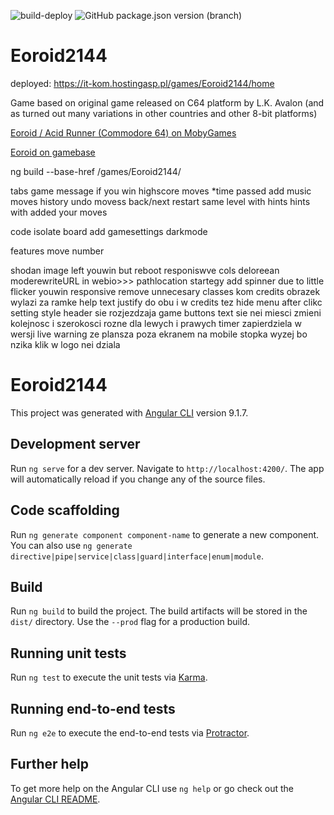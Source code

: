 ![build-deploy](https://github.com/KubaMiszcz/Eoroid2144/workflows/build-deploy/badge.svg?branch)
![GitHub package.json version (branch)](https://img.shields.io/badge/dynamic/json?label=version&query=version&url=https%3A%2F%2Fraw.githubusercontent.com%2FKubaMiszcz%2FEoroid2144%2Fdev%2Fbuild-info.json&color=orange&style=plastic)

# Eoroid2144
deployed: https://it-kom.hostingasp.pl/games/Eoroid2144/home

Game based on original game released on C64 platform by L.K. Avalon (and as turned out many variations in other countries and other 8-bit platforms)

[Eoroid / Acid Runner (Commodore 64) on MobyGames](https://www.mobygames.com/game/c64/eoroid-acid-runner)

[Eoroid on gamebase](http://www.gb64.com/game.php?id=2531&d=18)

ng build --base-href /games/Eoroid2144/

tabs
  game
    message if you win
    highscore
      moves
      *time passed
  add music
  moves history
    undo movess back/next
    restart same level with hints
    hints with added your moves


code
  isolate board
  add gamesettings
  darkmode


features
move number

shodan image left
youwin but reboot
responiswve cols
deloreean
moderewriteURL in webio>>> pathlocation startegy
add spinner due to little flicker
youwin responsive
remove unnecesary classes
kom
credits obrazek wylazi za ramke
help text justify do obu i w credits tez
hide menu after clikc
setting style header sie rozjezdzaja
game buttons text sie nei miesci zmieni kolejnosc i szerokosci rozne dla lewych i prawych
timer zapierdziela w wersji live
warning ze plansza poza ekranem
na mobile stopka wyzej bo nzika
klik w logo nei dziala








# Eoroid2144
This project was generated with [Angular CLI](https://github.com/angular/angular-cli) version 9.1.7.
## Development server
Run `ng serve` for a dev server. Navigate to `http://localhost:4200/`. The app will automatically reload if you change any of the source files.
## Code scaffolding
Run `ng generate component component-name` to generate a new component. You can also use `ng generate directive|pipe|service|class|guard|interface|enum|module`.
## Build
Run `ng build` to build the project. The build artifacts will be stored in the `dist/` directory. Use the `--prod` flag for a production build.
## Running unit tests
Run `ng test` to execute the unit tests via [Karma](https://karma-runner.github.io).
## Running end-to-end tests
Run `ng e2e` to execute the end-to-end tests via [Protractor](http://www.protractortest.org/).
## Further help
To get more help on the Angular CLI use `ng help` or go check out the [Angular CLI README](https://github.com/angular/angular-cli/blob/master/README.md).
